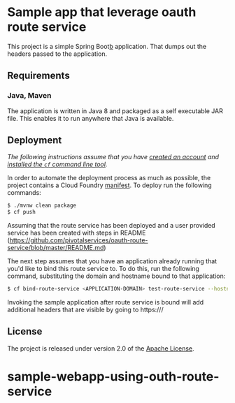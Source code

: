 # Sample app that leverage oauth route service

This project is a simple Spring Boot[b] application.  That dumps out the headers passed to the application.

## Requirements
### Java, Maven
The application is written in Java 8 and packaged as a self executable JAR file. This enables it to run anywhere that Java is available.

## Deployment
_The following instructions assume that you have [created an account][c] and [installed the `cf` command line tool][i]._

In order to automate the deployment process as much as possible, the project contains a Cloud Foundry [manifest][y].  To deploy run the following commands:
```bash
$ ./mvnw clean package
$ cf push
```

Assuming that the route service has been deployed and a user provided service has been created with steps in README (https://github.com/pivotalservices/oauth-route-service/blob/master/README.md)

The next step assumes that you have an application already running that you'd like to bind this route service to.  To do this, run the following command, substituting the domain and hostname bound to that application:
```bash
$ cf bind-route-service <APPLICATION-DOMAIN> test-route-service --hostname <APPLICATION-HOST>
```

Invoking the sample application after route service is bound will add additional headers that are visible by going to https://<APPLICATION-HOST>/<APPLICATION-DOMAIN>

## License
The project is released under version 2.0 of the [Apache License][a].


[a]: http://www.apache.org/licenses/LICENSE-2.0
[b]: http://projects.spring.io/spring-boot/
[c]: https://console.run.pivotal.io/register
[i]: http://docs.run.pivotal.io/devguide/installcf/install-go-cli.html
[r]: http://docs.cloudfoundry.org/services/route-services.html
[y]: manifest.yml
# sample-webapp-using-outh-route-service
